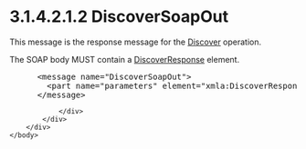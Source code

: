 <html dir="LTR" xmlns:mshelp="http://msdn.microsoft.com/mshelp" xmlns:ddue="http://ddue.schemas.microsoft.com/authoring/2003/5" xmlns:xlink="http://www.w3.org/1999/xlink" xmlns:tool="http://www.microsoft.com/tooltip">
    <head>
        <meta http-equiv="Content-Type" content="text/html; CHARSET=utf-8"></meta>
        <meta name="save" content="history"></meta>
        <title>3.1.4.2.1.2 DiscoverSoapOut</title>
        <xml>
            <mshelp:toctitle title="3.1.4.2.1.2 DiscoverSoapOut"></mshelp:toctitle>
            <mshelp:rltitle title="[MS-SSAS]: DiscoverSoapOut"></mshelp:rltitle>
            <mshelp:keyword index="A" term="89dd2c85-9a3c-44a5-888b-c770b47a1fd9"></mshelp:keyword>
            <mshelp:attr name="DCSext.ContentType" value="open specification"></mshelp:attr>
            <mshelp:attr name="AssetID" value="89dd2c85-9a3c-44a5-888b-c770b47a1fd9"></mshelp:attr>
            <mshelp:attr name="TopicType" value="kbRef"></mshelp:attr>
            <mshelp:attr name="DCSext.Title" value="[MS-SSAS]: DiscoverSoapOut" />
        </xml>
    </head>
    <body>
        <div id="header">
            <h1 class="heading">3.1.4.2.1.2 DiscoverSoapOut</h1>
        </div>
        <div id="mainSection">
            <div id="mainBody">
                <div id="allHistory" class="saveHistory"></div>
                <div id="sectionSection0" class="section" name="collapseableSection">
                    

<p>This message is the response message for the <a href="b1bb43da-8a61-4ba3-8f27-6816f9bbe0a8.htm">Discover</a> operation.</p>

<p>The SOAP body MUST contain a <a href="68e6938f-8962-49f4-ac65-f8387efa94d6.htm">DiscoverResponse</a> element.</p>

<dl>
<dd>
<div><pre> &lt;message name=&quot;DiscoverSoapOut&quot;&gt;
   &lt;part name=&quot;parameters&quot; element=&quot;xmla:DiscoverResponse&quot; /&gt;
 &lt;/message&gt;
</pre></div>
</dd></dl>


                </div>
            </div>
        </div>
    </body>
</html>